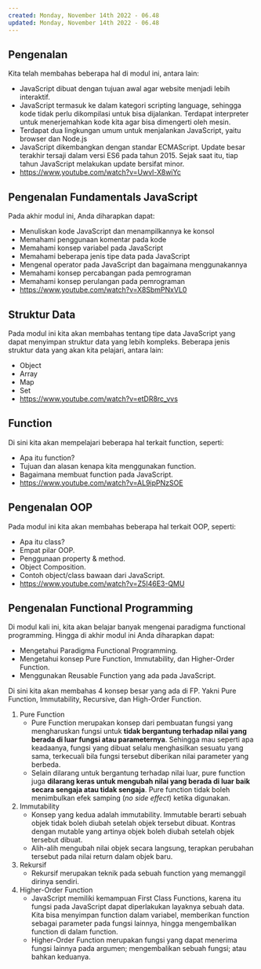 ```yaml
---
created: Monday, November 14th 2022 - 06.48
updated: Monday, November 14th 2022 - 06.48
---
```

## Pengenalan
Kita telah membahas beberapa hal di modul ini, antara lain:
-   JavaScript dibuat dengan tujuan awal agar website menjadi lebih interaktif.
-   JavaScript termasuk ke dalam kategori scripting language, sehingga kode tidak perlu dikompilasi untuk bisa dijalankan. Terdapat interpreter untuk menerjemahkan kode kita agar bisa dimengerti oleh mesin.
-   Terdapat dua lingkungan umum untuk menjalankan JavaScript, yaitu browser dan Node.js
-   JavaScript dikembangkan dengan standar ECMAScript. Update besar terakhir tersaji dalam versi ES6 pada tahun 2015. Sejak saat itu, tiap tahun JavaScript melakukan update bersifat minor.
- https://www.youtube.com/watch?v=Uwvl-X8wiYc

## Pengenalan Fundamentals JavaScript
Pada akhir modul ini, Anda diharapkan dapat:
-   Menuliskan kode JavaScript dan menampilkannya ke konsol
-   Memahami penggunaan komentar pada kode
-   Memahami konsep variabel pada JavaScript
-   Memahami beberapa jenis tipe data pada JavaScript
-   Mengenal operator pada JavaScript dan bagaimana menggunakannya
-   Memahami konsep percabangan pada pemrograman
-   Memahami konsep perulangan pada pemrograman
- https://www.youtube.com/watch?v=X8SbmPNxVL0

## Struktur Data
Pada modul ini kita akan membahas tentang tipe data JavaScript yang dapat menyimpan struktur data yang lebih kompleks. Beberapa jenis struktur data yang akan kita pelajari, antara lain:
-   Object
-   Array
-   Map
-   Set
- https://www.youtube.com/watch?v=etDR8rc_vvs

## Function
Di sini kita akan mempelajari beberapa hal terkait function, seperti:
-   Apa itu function?
-   Tujuan dan alasan kenapa kita menggunakan function.
-   Bagaimana membuat function pada JavaScript.
- https://www.youtube.com/watch?v=AL9ipPNzSOE

## Pengenalan OOP
Pada modul ini kita akan membahas beberapa hal terkait OOP, seperti:
-   Apa itu class?
-   Empat pilar OOP.
-   Penggunaan property & method.
-   Object Composition.
-   Contoh object/class bawaan dari JavaScript.
- https://www.youtube.com/watch?v=Z5I46E3-QMU

## Pengenalan Functional Programming
Di modul kali ini, kita akan belajar banyak mengenai paradigma functional programming. Hingga di akhir modul ini Anda diharapkan dapat:
-   Mengetahui Paradigma Functional Programming.
-   Mengetahui konsep Pure Function, Immutability, dan Higher-Order Function.
-   Menggunakan Reusable Function yang ada pada JavaScript.

Di sini kita akan membahas 4 konsep besar yang ada di FP. Yakni Pure Function, Immutability, Recursive, dan High-Order Function.
1. Pure Function
	- Pure Function merupakan konsep dari pembuatan fungsi yang mengharuskan fungsi untuk **tidak bergantung terhadap nilai yang berada di luar fungsi atau parameternya**. Sehingga mau seperti apa keadaanya, fungsi yang dibuat selalu menghasilkan sesuatu yang sama, terkecuali bila fungsi tersebut diberikan nilai parameter yang berbeda. 
	- Selain dilarang untuk bergantung terhadap nilai luar, pure function juga **dilarang keras untuk mengubah nilai yang berada di luar baik secara sengaja atau tidak sengaja**. Pure function tidak boleh menimbulkan efek samping (_no side effect_) ketika digunakan.
2. Immutability
	- Konsep yang kedua adalah immutability. Immutable berarti sebuah objek tidak boleh diubah setelah objek tersebut dibuat. Kontras dengan mutable yang artinya objek boleh diubah setelah objek tersebut dibuat.
	- Alih-alih mengubah nilai objek secara langsung, terapkan perubahan tersebut pada nilai return dalam objek baru.
3. Rekursif
	- Rekursif merupakan teknik pada sebuah function yang memanggil dirinya sendiri.
4. Higher-Order Function
	- JavaScript memiliki kemampuan First Class Functions, karena itu fungsi pada JavaScript dapat diperlakukan layaknya sebuah data. Kita bisa menyimpan function dalam variabel, memberikan function sebagai parameter pada fungsi lainnya, hingga mengembalikan function di dalam function.
	- Higher-Order Function merupakan fungsi yang dapat menerima fungsi lainnya pada argumen; mengembalikan sebuah fungsi; atau bahkan keduanya.
